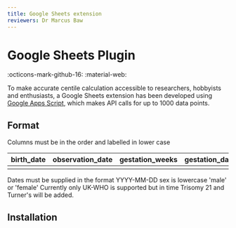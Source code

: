 ```yaml
---
title: Google Sheets extension
reviewers: Dr Marcus Baw
---
```


# Google Sheets Plugin

:octicons-mark-github-16: 
:material-web:

To make accurate centile calculation accessible to researchers, hobbyists and enthusiasts, a Google Sheets extension has been developed using [Google Apps Script](https://developers.google.com/apps-script/guides/sheets), which makes API calls for up to 1000 data points.

## Format

Columns must be in the order and labelled in lower case

| birth_date | observation_date | gestation_weeks | gestation_days | sex | observation_value |
|------------|------------------|-----------------|----------------|-----|-------------------|
|            |                  |                 |                |     |                   |

Dates must be supplied in the format YYYY-MM-DD
sex is lowercase 'male' or 'female'
Currently only UK-WHO is supported but in time Trisomy 21 and Turner's will be added.

## Installation